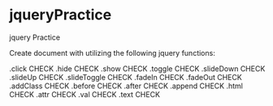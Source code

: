 # jqueryPractice
jquery Practice

Create document with utilizing the following jquery functions:

.click CHECK
.hide CHECK
.show CHECK
.toggle CHECK
.slideDown CHECK
.slideUp CHECK
.slideToggle CHECK
.fadeIn CHECK
.fadeOut CHECK
.addClass CHECK
.before CHECK
.after CHECK
.append CHECK
.html CHECK
.attr CHECK
.val CHECK
.text CHECK
